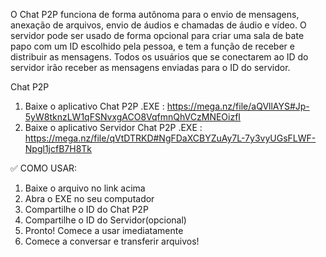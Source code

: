 O Chat P2P funciona de forma autônoma para o envio de mensagens, anexação de arquivos, envio de áudios e chamadas de áudio e vídeo.
O servidor pode ser usado de forma opcional para criar uma sala de bate papo com um ID escolhido pela pessoa, e tem a função de receber e distribuir as mensagens. 
Todos os usuários que se conectarem ao ID do servidor irão receber as mensagens enviadas para o ID do servidor. 

Chat P2P
1.   Baixe o aplicativo Chat P2P .EXE : https://mega.nz/file/aQVllAYS#Jp-5yW8tknzLW1qFSNvxgACO8VqfmnQhVCzMNEOizfI
1.   Baixe o aplicativo Servidor Chat P2P .EXE : https://mega.nz/file/qVtDTRKD#NgFDaXCBYZuAy7L-7y3vyUGsFLWF-Npgl1jcfB7H8Tk

✅ COMO USAR:
1. Baixe o arquivo no link acima
2. Abra o EXE no seu computador
4. Compartilhe o ID do Chat P2P
5. Compartilhe o ID do Servidor(opcional)
6. Pronto! Comece a usar imediatamente
7. Comece a conversar e transferir arquivos!
